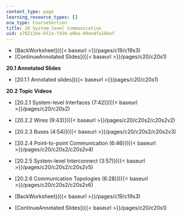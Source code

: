 ```yaml
---
content_type: page
learning_resource_types: []
ocw_type: CourseSection
title: 20 System-level Communication
uid: a78212de-6f2a-fd10-a0ba-99eedfa16bef
---
```


*   [BackWorksheet]({{< baseurl >}}/pages/c19/c19s3)
*   [ContinueAnnotated Slides]({{< baseurl >}}/pages/c20/c20s1)

**20.1 Annotated Slides**

*   [20.1.1 Annotated slides]({{< baseurl >}}/pages/c20/c20s1)

**20.2 Topic Videos**

*   [20.2.1 System-level Interfaces (7:42)]({{< baseurl >}}/pages/c20/c20s2)
*   [20.2.2 Wires (9:43)]({{< baseurl >}}/pages/c20/c20s2/c20s2v2)
*   [20.2.3 Buses (4:54)]({{< baseurl >}}/pages/c20/c20s2/c20s2v3)
*   [20.2.4 Point-to-point Communication (6:46)]({{< baseurl >}}/pages/c20/c20s2/c20s2v4)
*   [20.2.5 System-level Interconnect (3:57)]({{< baseurl >}}/pages/c20/c20s2/c20s2v5)
*   [20.2.6 Communication Topologies (6:28)]({{< baseurl >}}/pages/c20/c20s2/c20s2v6)

*   [BackWorksheet]({{< baseurl >}}/pages/c19/c19s3)
*   [ContinueAnnotated Slides]({{< baseurl >}}/pages/c20/c20s1)